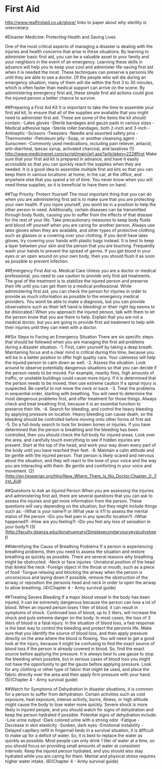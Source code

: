 # First Aid

http://www.realfirstaid.co.uk/glove/ links to paper about why sterility is uneccesary 


#Disaster Medicine: Protecting Health and Saving Lives

One of the most critical aspects of managing a disaster is dealing with the injuries and health concerns that arise in these situations. By learning to administer basic first aid, you can be a valuable asset to your family and your neighbors in the event of an emergency. Learning these skills in advance will help you to keep your cool and administer life-saving first aid when it is needed the most. 
These techniques can preserve a personís life until they are able to see a doctor. Of the people who will die during an emergency situation, many of them will die within the first 3 to 30 minutes, which is often faster than medical support can arrive on the scene. By administering emergency first aid, these simple first aid actions could give the injured person a better chance to survive.

##Preparing a First Aid Kit
It is important to take the time to assemble your first aid kit, to ensure that all of the supplies are available that you might need to administer first aid. These are some of the items the kit should contain:
-Latex gloves
-Sterile bandages and gauze pads in various sizes
-Medical adhesive tape
-Sterile roller bandages, both 2-inch and 3-inch
-Antiseptic
-Scissors
-Tweezers
-Needle and assorted safety pins
-Thermometer
-Petroleum jelly
-Soap, or another cleansing agent
-Sunscreen
-Commonly used medications, including pain reliever, antacid, anti-diarrheal, Ipecac syrup, activated charcoal, and laxatives
(1) http://www.medicinenet.com/script/main/art.asp?articlekey=222#first
Make sure that your first aid kit is prepared in advance, and have it easily accessible so that you can quickly reach the supplies when they are needed. It is a good idea to assemble multiple first aid kits so that you can keep them in various locations: at home, in the car, at the office, and anywhere else that you spend a lot of time. You never know when you will need these supplies, so it is beneficial to have them on hand.

##Top Priority: Protect Yourself
The most important thing that you can do when you are administering first aid is to make sure that you are protecting your own health. If you injure yourself, you wonít be in a position to help the other person in need. Additionally, certain diseases can be transmitted through body fluids, causing you to suffer from the effects of that disease for the rest of your life.
Take precautionary measures to keep body fluids and blood off yourself when you are caring for another person. Always use latex gloves when they are available, and other types of protective clothing such as glasses or a covering over your clothing. If you donít have latex gloves, try covering your hands with plastic bags instead. It is best to keep a layer between your skin and the person that you are touching.
Frequently wash your hands to prevent the spread of germs. If you get blood in your eyes or an open wound on your own body, then you should flush it as soon as possible to prevent infection.

##Emergency First Aid vs. Medical Care
Unless you are a doctor or medical professional, you need to use caution to provide only first aid treatments. The goal of the treatment is to stabilize the injured person and preserve their life until you can get them to a medical professional. 
While administering first aid, you can check the person for injuries in order to provide as much information as possible to the emergency medical providers. You wonít be able to make a diagnosis, but you can provide observations such as ìtheir left hand is bleedingî or ìtheir right leg seems to be dislocated.î
When you approach the injured person, talk with them to let the person know that you are there to help. Explain that you are not a medical doctor, but you are going to provide first aid treatment to help with their injuries until they can meet with a doctor.

##Six Steps to Facing an Emergency Situation
There are six specific steps that should be followed when you are managing the first aid problems during a disaster situation. 
-1. First, calm yourself by taking a deep breath. Maintaining focus and a clear mind is critical during this time, because you will be in a better position to offer high quality care. Your calmness will help the injured person to calm down as well.
-2. Assess the situation. Look around to observe potentially dangerous situations so that you can decide if the person needs to be moved. For example, nearby fires, high amounts of traffic, or unstable buildings could cause more injury. If it is determined that the person needs to be moved, then use extreme caution if a spinal injury is suspected. Be careful to not move the neck or back.
-3. Treat the problems in sequential order, starting with breathing. You will need to determine the most dangerous problems first, and offer treatment for those things. Always check and treat breathing first, because it is an essential function to preserve their life. 
-4. Search for bleeding, and control the heavy bleeding by applying pressure on location. Heavy bleeding can cause death, so the bleeding should be controlled before moving onto other forms of first aid.
-5. Do a full-body search to look for broken bones or injuries. If you have determined that the person is breathing and the bleeding has been controlled, then you should check the full body for injured areas. Look over the area, and carefully touch everything to see if hidden injuries are present. Start at the top of the head, and work your way down every part of the body until you have reached their feet.
-6. Maintain a calm attitude and be gentle with the injured person. That person is likely scared and nervous about the situation, and they will react to the tone of your voice and the way you are interacting with them. Be gentle and comforting in your voice and movement.
(2)(http://en.hesperian.org/hhg/New_Where_There_Is_No_Doctor:Chapter_3:_First_Aid)

##Questions to Ask an Injured Person
When you are assessing the injuries and administering first aid, there are several questions that you can ask to assess the injuries and get more information from the person. These questions will vary depending on the situation, but they might include things such as:
-ìWhat is your name?î or ìWhat year is it?î to assess the mental status of the person
-ìDo you feel pain in any specific location?î
-ìWhat happened?î
-ìHow are you feeling?î
-ìDo you feel any loss of sensation in your body?î
(3)(http://faculty.deanza.edu/donahuemary/Simplesecondarysurveystudysheet)

##Identifying the Cause of Breathing Problems
If a person is experiencing breathing problems, then you need to assess the situation and restore breathing as quickly as possible. There are several reasons why breathing might be obstructed:
-Neck or face injuries
-Unnatural position of the head that ìkinksî the neck
-Foreign object in the throat or mouth, such as a piece of food
-Tongue relaxing and blocking the airway when the person is unconscious and laying down
If possible, remove the obstruction of the airway or reposition the personís head and neck in order to open the airway to allow breathing.
(4)(Chapter 4 - Army survival guide)

##Treating Severe Bleeding
If a major blood vessel in the body has been injured, it can be extremely dangerous because the person can lose a lot of blood. When an injured person loses 1 liter of blood, it can result in symptoms of shock. Continued loss of blood, up to 2 liters, will increase the shock and puts extreme danger on the body. In most cases, the loss of 3 liters of blood is a fatal injury. In the situation of blood loss, a fast response is the best way to control the bleeding and protect the personís life. 
Make sure that you identify the source of blood loss, and then apply pressure directly on the area where the blood is flowing. You will need to get a good look at the injury, because it might be confusing to find the exact source of blood loss if the person is already covered in blood. So, find the exact source before applying the pressure.
It is always best to use gauze to stop the bleeding when possible, but in serious cases of blood loss you might not have the opportunity to get the gauze before applying pressure. Look for any clothing or other type of fabric that might be used, and place the fabric directly over the area and then apply firm pressure with your hand.
(5)(Chapter 4 - Army survival guide)

##Watch for Symptoms of Dehydration
In disaster situations, it is common for a person to suffer from dehydration. Certain activities such as cold exposure, heat exposure, intense activity, burns, illness, or high altitude might cause the body to lose water more quickly.
Severe shock is more likely in injured people, and you should watch for signs of dehydration and keep the person hydrated if possible. Potential signs of dehydration include:
-Low urine output
-Dark colored urine with a strong odor 
-Fatigue
-Decrease in skin elasticity
-Sunken, dark eyes
-Emotional instability
-Delayed capillary refill in fingernail beds
In a survival situation, it is difficult to make up for a deficit of water. So, it is best to replace the water as quickly as possible. Most people can only drink 1 liter of water at a time, so you should focus on providing small amounts of water at consistent intervals.
Keep the injured person hydrated, and you should also stay hydrated while you are caring for them. Mental and physical stress requires higher water intake.
(6)(Chapter 4 - Army survival guide)



